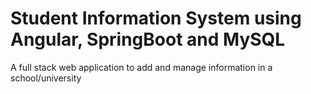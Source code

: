 # Student Information System using Angular, SpringBoot and MySQL
A full stack web application to add and manage information in a school/university

